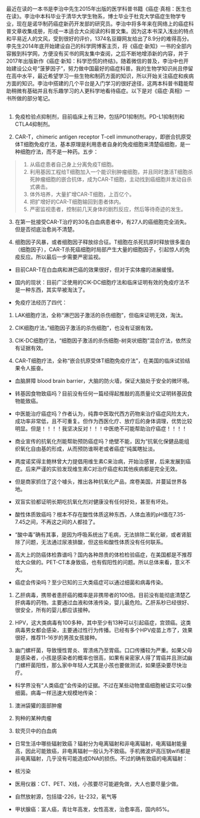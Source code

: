 最近在读的一本书是李治中先生2015年出版的医学科普书籍《癌症·真相：医生也在读》。李治中本科毕业于清华大学生物系，博士毕业于杜克大学癌症生物学专业，现在是诺华制药癌症新药开发部的研究员。李治中将多年来在网络上的癌症科普文章收集成册，形成一本适合大众阅读的科普文集。因为这本书深入浅出的特点和平易近人的文风，受到很好的评价，1374名豆瓣网友给出了8.9分的难得高分。李先生2014年底开始建设自己的科学网博客主页，将《癌症·新知》一书的全部内容搬到科学网，方便没有买书的网友集中查阅，之后不断地增添新的内容，并于2017年出版新作《癌症·新知：科学恐慌的终结》。随着微信的普及，李治中也开始建设公众号“菠萝因子”，努力做中国最好的癌症科普。我的生物学知识尚且停留在高中水平，最近希望学习一些生物和制药方面的知识，所以开始关注癌症和疾病方面的知识。李治中搭建的几个平台是入门学习的很好途径，这两本科普书籍能帮助稍微有基础并且有乐趣学习的人更科学地看待癌症。以下是对《癌症·真相》一书所做的部分笔记。  
##
  

1.   免疫检验点抑制剂，目前临床上有三种，包括PD1抑制剂。PD-L1抑制剂和CTLA4抑制剂。
    
2.   CAR-T，chimeric antigen receptor T-cell immunotherapy，即嵌合抗原受体T细胞免疫疗法，基本原理是利用患者自身的免疫细胞来清楚癌细胞，是一种细胞疗法，而不是一种药。五步：
>    1.  从癌症患者自己身上分离免疫T细胞。
>    2.  利用基因工程给T细胞加入一个能识别肿瘤细胞，并且同时激活T细胞杀死肿瘤细胞的嵌合抗体，成为CAR-T细胞，主动找到癌细胞并发动自杀式袭击。
>    3.  体外培养，大量扩增CAR-T细胞，上百亿个。
>    4.  把扩增好的CAR-T细胞输回到患者体内。
>    5.  严密监视患者，控制前几天身体的剧烈反应，然后等待奇迹的发生。
    

3.   在第一批接受CAR-T治疗的30名白血病患者中，有27人的癌细胞完全消失。但是否彻底治愈尚不清楚。
    
4.   细胞因子风暴，或者细胞因子释放综合征。T细胞在杀死抗原时释放很多蛋白（细胞因子），CAR-T杀死癌细胞时局部产生大量的细胞因子，引起惊人的免疫反应。所以最后一步需要严密监视。
    
-   目前CAR-T在白血病和淋巴癌的效果很好，但对于实体瘤的进展缓慢。
    
-   国内的现状：目前广泛使用的CIK-DC细胞疗法和临床证明有效的免疫疗法不是一种东西，其实早被淘汰了。
    
-   免疫疗法经历了四代：
    

1.  LAK细胞疗法，全称“淋巴因子激活的杀伤细胞”，但临床证明无效，淘汰。
    
2.  CIK细胞疗法，”细胞因子激活的杀伤细胞“，也没有证据有效。
    
3.  CIK-DC细胞疗法，“细胞因子激活的杀伤细胞-树突状细胞”混合疗法，依然没有证据有效。
    
4.  CAR-T细胞疗法，全称“嵌合抗原受体T细胞免疫疗法”，在美国的临床试验结果令人振奋。
    

-   血脑屏障 blood brain barrier，大脑的防火墙，保证大脑处于安全的微环境。
    
-   转基因食物致癌吗？目前没有任何一篇经得起推敲的高质量论文证明转基因食物能致癌。
    
-   中医能治疗癌症吗？作者认为，纯靠中医取代西方药物来治疗癌症风险太大，成功率非常低，且不可重复。但作为西医化疗、放疗后的身体调理，优势比较明显。但是！！！！我坚决反对！！！中医绝不可能帮助治疗癌症！！！！
    
-   商业宣传的抗氧化剂能帮助预防癌症吗？绝壁不能，因为“抗氧化保健品能组织氧化自由基的形成，从而预防谁啊老或者癌症”纯属瞎扯淡。
    

-   两度诺奖得主鲍林曾大力提倡用维生素C来治病，开始治感冒，后来发展到癌症。后来严谨的实验发现维生素C对治疗癌症和其他疾病都是完全无效。
    
-   但是商家抓住了这个噱头，推出各种抗氧化产品，席卷美国，并蔓延世界各地。
    
-   双盲实验都证明长期吃抗氧化剂对健康没有任何好处，甚至有坏处。
    

-   酸性体质致癌吗？根本不存在酸性体质这种东西，人体血液的pH值在7.35-7.45之间，不再这之间的人都挂了。
    

-   “酸中毒”确有其事，是因为呼吸系统出了毛病，无法排除二氧化碳，或者肾脏除了问题，无法通过尿液排酸，但这些和酸性体质没有任何联系。
    

-   高大上的防癌体检靠谱吗？国内各种昂贵的体检检验癌症，在美国都是不推荐给大众做的。PET-CT本身致癌，也有假阳性的问题。所以总体来看，意义不大。
    
-   癌症会传染吗？至少已知的三大类癌症可以通过细菌和病毒传染。
    

1.  乙肝病毒，携带者患肝癌的概率是非携带者的100倍。目前没有能彻底清楚乙肝病毒的药物。主要通过血液和体液传染，婴儿最危险。乙肝系秒已经很好、很安全，所有的婴儿都应该接种。
    
2.  HPV，这大类病毒有100多种，其中至少有13种可以引起癌症，宫颈癌。这类病毒男女都会感染，主要通过性行为传播。已经有多个HPV疫苗上市了，效果很好，推荐11-16岁的男孩女孩接种。
    
3.  幽门螺杆菌，导致慢性胃炎、胃溃疡乃至胃癌。口口传播较为严重。如果父母是感染者，小孩是感染者的概率也很高，如果有亲密家人得了胃癌并且测试幽门螺杆菌阳性，那么家中年轻人尤其是小孩也要做测试，如果感染要尽快治疗。
    

-   科学界没有“人类癌症”会传染的证据。不过在某些动物里癌细胞被证实可以像细菌。病毒一样迅速大规模地传染：
    

1.  澳洲袋獾的面部肿瘤
    
2.  狗种的某种肉瘤
    
3.  软壳贝中的白血病
    

-   日常生活中哪些辐射致癌？辐射分为电离辐射和非电离辐射，电离辐射能量高，因此可能致癌，非电离辐射一般认为不致癌。手机微波炉高压锅wifi都是非电离辐射，几乎没有可能造成DNA的损伤。不过的确有致癌的电离辐射：
    

-   核污染
    
-   医用仪器：CT、PET、X线，小孩要尽可能避免做，大人也要尽量少做。
    
-   自然放射源，包括镭-226，钍-232，氡气等
    

-   甲状腺癌：富人癌，青壮年高发，女性高发，治愈率高，国内85%。
<!--stackedit_data:
eyJoaXN0b3J5IjpbLTUxNzQ4NTU4Ml19
-->
